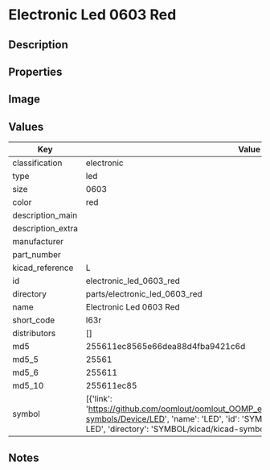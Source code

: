 # Electronic Led 0603 Red

## Description

## Properties


## Image


## Values

| Key | Value |
| --- | --- |
| classification | electronic |
| type | led |
| size | 0603 |
| color | red |
| description_main |  |
| description_extra |  |
| manufacturer |  |
| part_number |  |
| kicad_reference | L |
| id | electronic_led_0603_red |
| directory | parts/electronic_led_0603_red |
| name | Electronic Led 0603 Red |
| short_code | l63r |
| distributors | [] |
| md5 | 255611ec8565e66dea88d4fba9421c6d |
| md5_5 | 25561 |
| md5_6 | 255611 |
| md5_10 | 255611ec85 |
| symbol | [{'link': 'https://github.com/oomlout/oomlout_OOMP_eda_V2/tree/main/SYMBOL/kicad/kicad-symbols/Device/LED', 'name': 'LED', 'id': 'SYMBOL-kicad-kicad-symbols-Device-LED', 'directory': 'SYMBOL/kicad/kicad-symbols/Device/LED/'}] |

## Notes


